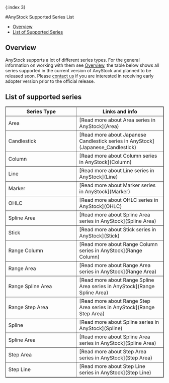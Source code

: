 {:index 3}

#AnyStock Supported Series List

* [Overview](#overview)
* [List of Supported Series](#list_of_supported_series)


## Overview

AnyStock supports a lot of different series types. For the general information on working with them see [Overview](Overview), the table below shows all series supported in the current version of AnyStock and planned to be released soon. Please [contact us](http://support.anychart.com/) if you are interested in receiving early adopter version prior to the official release.

## List of supported series

<table width="750" border="1" class="dtTABLE">
<tbody><tr>
<th width="350"><b>Series Type</b></th>
<th width="350"><b>Links and info</b></th>
</tr>
<tr>
<td>Area</td>
<td>[Read more about Area series in AnyStock](Area)</td>
</tr>
<tr>
<td>Candlestick</td>
<td>[Read more about Japanese Candlestick series in AnyStock](Japanese_Candlestick)</td>
</tr>
<tr>
<td>Column</td>
<td>[Read more about Column series in AnyStock](Column)</td>
</tr>
<tr>
<td>Line</td>
<td>[Read more about Line series in AnyStock](Line)</td>
</tr>
<tr>
<td>Marker</td>
<td>[Read more about Marker series in AnyStock](Marker)</td>
</tr>
<tr>
<td>OHLC</td>
<td>[Read more about OHLC series in AnyStock](OHLC)</td>
</tr>
<tr>
<td>Spline Area</td>
<td>[Read more about Spline Area series in AnyStock](Spline Area)</td>
</tr>
<tr>
<td>Stick</td>
<td>[Read more about Stick series in AnyStock](Stick)</td>
</tr>
<tr>
<td>Range Column</td>
<td>[Read more about Range Column series in AnyStock](Range Column)</td>
</tr>
<tr>
<td>Range Area</td>
<td>[Read more about Range Area series in AnyStock](Range Area)</td>
</tr>
<tr>
<td>Range Spline Area</td>
<td>[Read more about Range Spline Area series in AnyStock](Range Spline Area)</td>
</tr>
<tr>
<td>Range Step Area</td>
<td>[Read more about Range Step Area series in AnyStock](Range Step Area)</td>
</tr>
<tr>
<td>Spline</td>
<td>[Read more about Spline series in AnyStock](Spline)</td>
</tr>
<tr>
<td>Spline Area</td>
<td>[Read more about Spline Area series in AnyStock](Spline Area)</td>
</tr>
<tr>
<td>Step Area</td>
<td>[Read more about Step Area series in AnyStock](Step Area)</td>
</tr>
<tr>
<td>Step Line</td>
<td>[Read more about Step Line series in AnyStock](Step Line)</td>
</tr>
</tbody></table>


